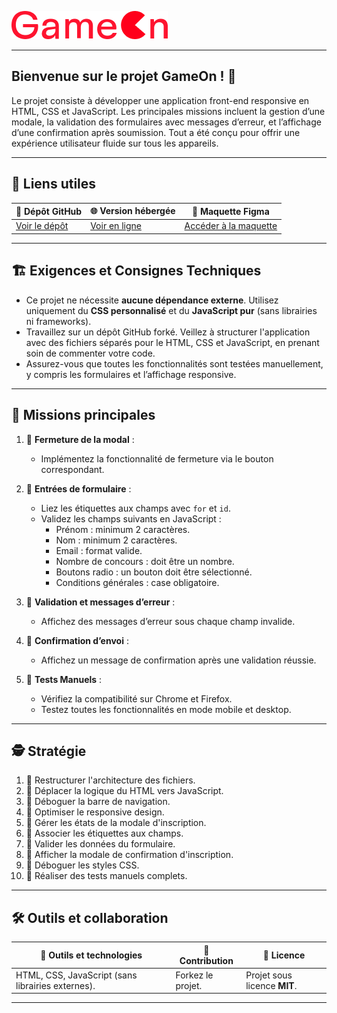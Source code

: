 ![Logo GameOn](assets/images/logo.png)

---

## Bienvenue sur le projet GameOn ! 👋
Le projet consiste à développer une application front-end responsive en HTML, CSS et JavaScript. Les principales missions incluent la gestion d’une modale, la validation des formulaires avec messages d’erreur, et l’affichage d’une confirmation après soumission. Tout a été conçu pour offrir une expérience utilisateur fluide sur tous les appareils.

---

## 📂 Liens utiles

| 📂 **Dépôt GitHub**                              | 🌐 **Version hébergée**                        | 🎨 **Maquette Figma**                              |
|--------------------------------------------------|-----------------------------------------------|--------------------------------------------------|
| [Voir le dépôt](https://github.com/JulienDevFront/GameOn-website-FR) | [Voir en ligne](https://juliendevfront.github.io/GameOn-website-FR/) | [Accéder à la maquette](https://www.figma.com/design/B7NKBDvSI18uoMLJgpnh48/UI-Design-GameOn-FR) |

---

## 🏗️ Exigences et Consignes Techniques
- Ce projet ne nécessite **aucune dépendance externe**. Utilisez uniquement du **CSS personnalisé** et du **JavaScript pur** (sans librairies ni frameworks).
- Travaillez sur un dépôt GitHub forké. Veillez à structurer l'application avec des fichiers séparés pour le HTML, CSS et JavaScript, en prenant soin de commenter votre code.
- Assurez-vous que toutes les fonctionnalités sont testées manuellement, y compris les formulaires et l’affichage responsive.
  
---

## 👷 Missions principales

1. 🧱 **Fermeture de la modal** :
   - Implémentez la fonctionnalité de fermeture via le bouton correspondant.
   
2. 🧱 **Entrées de formulaire** :
   - Liez les étiquettes aux champs avec `for` et `id`.
   - Validez les champs suivants en JavaScript :
     - Prénom : minimum 2 caractères.
     - Nom : minimum 2 caractères.
     - Email : format valide.
     - Nombre de concours : doit être un nombre.
     - Boutons radio : un bouton doit être sélectionné.
     - Conditions générales : case obligatoire.

3. 🧱 **Validation et messages d’erreur** :
   - Affichez des messages d’erreur sous chaque champ invalide.
   
4. 🧱 **Confirmation d’envoi** :
   - Affichez un message de confirmation après une validation réussie.

5. 🧱 **Tests Manuels** :
   - Vérifiez la compatibilité sur Chrome et Firefox.
   - Testez toutes les fonctionnalités en mode mobile et desktop.

---

## 🕵️ Stratégie

1. 🧱 Restructurer l'architecture des fichiers.
2. 🧱 Déplacer la logique du HTML vers JavaScript.
3. 🧱 Déboguer la barre de navigation.
4. 🧱 Optimiser le responsive design.
5. 🧱 Gérer les états de la modale d'inscription.
6. 🧱 Associer les étiquettes aux champs.
7. 🧱 Valider les données du formulaire.
8. 🧱 Afficher la modale de confirmation d'inscription.
9. 🧱 Déboguer les styles CSS.
10. 🧱 Réaliser des tests manuels complets.

---

## 🛠️ Outils et collaboration

| 🧰 **Outils et technologies**                    | 👥 **Contribution**                           | 📄 **Licence**                                |
|--------------------------------------------------|-----------------------------------------------|-----------------------------------------------|
| HTML, CSS, JavaScript (sans librairies externes). | Forkez le projet.                      | Projet sous licence **MIT**.                  |

                                           

---

